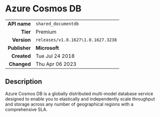 # Azure Cosmos DB
| | |
|-:|-|
|**API name**|`shared_documentdb`|
|**Tier**|Premium|
|**Version**|`releases/v1.0.1627\1.0.1627.3238`|
|**Publisher**|**Microsoft**|
|**Created**|Tue Jul 24 2018|
|**Changed**|Thu Apr 06 2023|

## Description
Azure Cosmos DB is a globally distributed multi-model database service designed to enable you to elastically and independently scale throughput and storage across any number of geographical regions with a comprehensive SLA.
